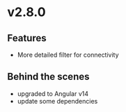 # v2.8.0

## Features

- More detailed filter for connectivity

## Behind the scenes

- upgraded to Angular v14
- update some dependencies
